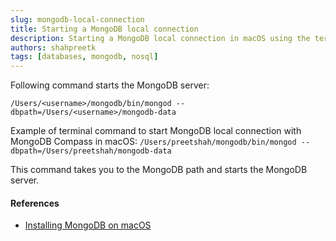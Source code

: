 ```yaml
---
slug: mongodb-local-connection
title: Starting a MongoDB local connection
description: Starting a MongoDB local connection in macOS using the terminal
authors: shahpreetk
tags: [databases, mongodb, nosql]
---
```


Following command starts the MongoDB server:

```/Users/<username>/mongodb/bin/mongod --dbpath=/Users/<username>/mongodb-data```

<!-- truncate -->

Example of terminal command to start MongoDB local connection with MongoDB Compass in macOS:
```/Users/preetshah/mongodb/bin/mongod --dbpath=/Users/preetshah/mongodb-data```

This command takes you to the MongoDB path and starts the MongoDB server.

#### References
- [Installing MongoDB on macOS](https://www.mongodb.com/docs/manual/tutorial/install-mongodb-on-os-x/)